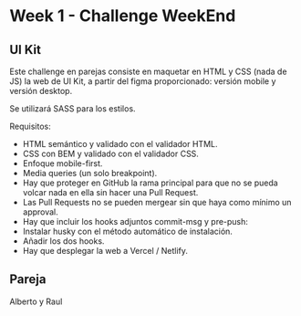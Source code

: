 # Week 1 - Challenge WeekEnd

## UI Kit

Este challenge en parejas consiste en maquetar en HTML y CSS (nada de JS) la web de UI Kit, a partir del figma proporcionado: versión mobile y versión desktop.

Se utilizará SASS para los estilos.

Requisitos:

- HTML semántico y validado con el validador HTML.
- CSS con BEM y validado con el validador CSS.
- Enfoque mobile-first.
- Media queries (un solo breakpoint).
- Hay que proteger en GitHub la rama principal para que no se pueda volcar nada en ella sin hacer una Pull Request.
- Las Pull Requests no se pueden mergear sin que haya como mínimo un approval.
- Hay que incluir los hooks adjuntos commit-msg y pre-push:
- Instalar husky con el método automático de instalación.
- Añadir los dos hooks.
- Hay que desplegar la web a Vercel / Netlify.

## Pareja

Alberto y Raul
